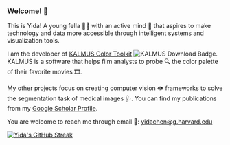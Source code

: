 ### Welcome! :raised_hands:

This is Yida! A young fella :man_student: with an active mind 	:brain: that aspires to make technology and data more accessible through intelligent systems and visualization tools.

I am the developer of [KALMUS Color Toolkit](https://github.com/KALMUS-Color-Toolkit/KALMUS) ![KALMUS Download Badge](https://img.shields.io/pypi/dm/kalmus). KALMUS is a software that helps film analysts to probe :mag: the color palette of their favorite movies :film_strip:.

My other projects focus on creating computer vision :eye: frameworks to solve the segmentation task of medical images :stethoscope:. You can find my publications from my [Google Scholar Profile](https://scholar.google.com/citations?user=PptmLrYAAAAJ&hl=en).

You are welcome to reach me through email :e-mail:: <yidachen@g.harvard.edu>

[![Yida's GitHub Streak](http://github-readme-streak-stats.herokuapp.com?user=yc015&theme=radical&hide_border=true&date_format=M%20j%5B%2C%20Y%5D)](https://git.io/streak-stats)

<!--
**yc015/yc015** is a ✨ _special_ ✨ repository because its `README.md` (this file) appears on your GitHub profile.

Here are some ideas to get you started:

- 🔭 I’m currently working on ...
- 🌱 I’m currently learning ...
- 👯 I’m looking to collaborate on ...
- 🤔 I’m looking for help with ...
- 💬 Ask me about ...
- 📫 How to reach me: ...
- 😄 Pronouns: ...
- ⚡ Fun fact: ...
-->
